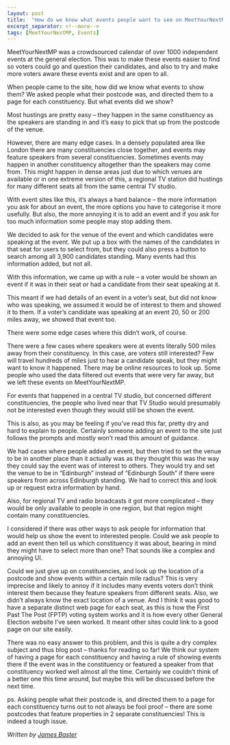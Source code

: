 ```yaml
---
layout: post
title:  "How do we know what events people want to see on MeetYourNextMP?"
excerpt_separator: <!--more-->
tags: [MeetYourNextMP, Events]
---
```



	

MeetYourNextMP was a crowdsourced calendar of over 1000 independent events at the general election. This was to make 
these events easier to find so voters could go and question their candidates, and also to try and make more voters aware 
these events exist and are open to all.

When people came to the site, how did we know what events to show them? We asked people what their postcode was, and 
directed them to a page for each constituency. But what events did we show?

<!--more-->

Most hustings are pretty easy – they happen in the same constituency as the speakers are standing in and it’s easy to 
pick that up from the postcode of the venue.

However, there are many edge cases. In a densely populated area like London there are many constituencies close together, 
and events may feature speakers from several constituencies. Sometimes events may happen in another constituency 
altogether than the speakers may come from. This might happen in dense areas just due to which venues are available or 
in one extreme version of this, a regional TV station did hustings for many different seats all from the same central 
TV studio.

With event sites like this, it’s always a hard balance – the more information you ask for about an event, the more 
options you have to categorise it more usefully. But also, the more annoying it is to add an event and if you ask for 
too much information some people may stop adding them.

We decided to ask for the venue of the event and which candidates were speaking at the event. We put up a box with the 
names of the candidates in that seat for users to select from, but they could also press a button to search among all 
3,900 candidates standing. Many events had this information added, but not all.

With this information, we came up with a rule – a voter would be shown an event if it was in their seat or had a 
candidate from their seat speaking at it.

This meant if we had details of an event in a voter’s seat, but did not know who was speaking, we assumed it would be of 
interest to them and showed it to them. If a voter’s candidate was speaking at an event 20, 50 or 200 miles away, we 
showed that event too.

There were some edge cases where this didn’t work, of course.

There were a few cases where speakers were at events literally 500 miles away from their constituency. In this case, are 
voters still interested? Few will travel hundreds of miles just to hear a candidate speak, but they might want to know 
it happened. There may be online resources to look up. Some people who used the data filtered out events that were very 
far away, but we left these events on MeetYourNextMP.

For events that happened in a central TV studio, but concerned different constituencies, the people who lived near that 
TV Studio would presumably not be interested even though they would still be shown the event.

This is also, as you may be feeling if you’ve read this far, pretty dry and hard to explain to people. Certainly someone 
adding an event to the site just follows the prompts and mostly won’t read this amount of guidance.

We had cases where people added an event, but then tried to set the venue to be in another place than it actually was as 
they thought this was the way they could say the event was of interest to others. They would try and set the venue to be 
in “Edinburgh” instead of “Edinburgh South” if there were speakers from across Edinburgh standing. We had to correct this 
and look up or request extra information by hand.

Also, for regional TV and radio broadcasts it got more complicated – they would be only available to people in one 
region, but that region might contain many constituencies.

I considered if there was other ways to ask people for information that would help us show the event to interested 
people. Could we ask people to add an event then tell us which constituency it was about, bearing in mind they might 
have to select more than one? That sounds like a complex and annoying UI.

Could we just give up on constituencies, and look up the location of a postcode and show events within a certain mile 
radius? This is very imprecise and likely to annoy if it includes many events voters don’t think interest them because 
they feature speakers from different seats. Also, we didn’t always know the exact location of a venue. And I think it 
was good to have a separate distinct web page for each seat, as this is how the First Past The Post (FPTP) voting system 
works and it is how every other General Election website I’ve seen worked. It meant other sites could link to a good 
page on our site easily.

There was no easy answer to this problem, and this is quite a dry complex subject and thus blog post – thanks for 
reading so far! We think our system of having a page for each constituency and having a rule of showing events there 
if the event was in the constituency or featured a speaker from that constituency worked well almost all the time. 
Certainly we couldn’t think of a better one this time around, but maybe this will be discussed before the next time.

ps. Asking people what their postcode is, and directed them to a page for each constituency turns out to not always be 
fool proof – there are some postcodes that feature properties in 2 separate constituencies! This is indeed a tough issue.


_Written by [James Baster](https://www.jamesbaster.co.uk/)_

